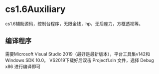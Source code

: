 # cs1.6Auxiliary
cs1.6辅助源码，控制台程序，无限金钱，hp，无后座力，方框透视等。

## 编译程序
需要Microsoft Visual Studio 2019（最好是最新版本），平台工具集v142和Windows SDK 10.0。
VS2019下载好后双击 Project1.sln 文件，选择 Debug x86 进行编译即可